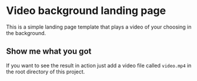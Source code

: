 # Video background landing page 

This is a simple landing page template that plays a video of your choosing in the background.

## Show me what you got

If you want to see the result in action just add a video file called ``video.mp4`` in the root directory of this project.

